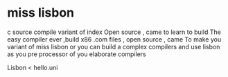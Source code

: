 # miss lisbon
c source compile variant of index
Open source , came to learn to build
The easy compiler ever ,build x86
.com files , open source , came
To make you variant of miss lisbon
 or you can build a complex compilers
 and use lisbon as you pre processor
 of you elaborate compilers

Lisbon < hello.uni

